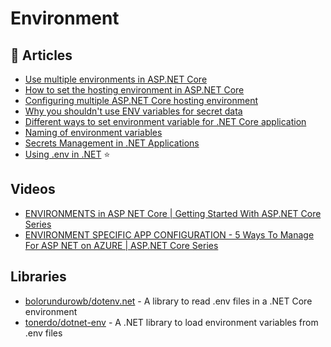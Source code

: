 # Environment

## 📝 Articles
- [Use multiple environments in ASP.NET Core](https://learn.microsoft.com/en-us/aspnet/core/fundamentals/environments)
- [How to set the hosting environment in ASP.NET Core](https://andrewlock.net/how-to-set-the-hosting-environment-in-asp-net-core/)
- [Configuring multiple ASP.NET Core hosting environment](https://procodeguide.com/programming/asp-net-core-hosting-environment/)
- [Why you shouldn't use ENV variables for secret data](https://diogomonica.com/2017/03/27/why-you-shouldnt-use-env-variables-for-secret-data/)
- [Different ways to set environment variable for .NET Core application](https://dejanstojanovic.net/aspnet/2018/july/different-ways-to-set-environment-for-net-core-application/)
- [Naming of environment variables](https://docs.microsoft.com/en-us/aspnet/core/fundamentals/configuration/?view=aspnetcore-6.0#naming-of-environment-variables)
- [Secrets Management in .NET Applications](https://auth0.com/blog/secret-management-in-dotnet-applications/)
- [Using .env in .NET](https://dusted.codes/dotenv-in-dotnet) ⭐
## Videos
- [ENVIRONMENTS in ASP NET Core | Getting Started With ASP.NET Core Series](https://www.youtube.com/watch?v=UPgHRiLw4is)
- [ENVIRONMENT SPECIFIC APP CONFIGURATION - 5 Ways To Manage For ASP NET on AZURE | ASP.NET Core Series](https://www.youtube.com/watch?v=wTSu2aCoR7Y&)

## Libraries
- [bolorundurowb/dotenv.net](https://github.com/bolorundurowb/dotenv.net) - A library to read .env files in a .NET Core environment
- [tonerdo/dotnet-env](https://github.com/tonerdo/dotnet-env) - A .NET library to load environment variables from .env files
